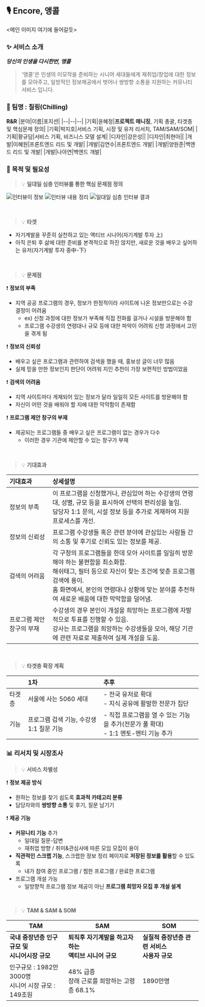 ## 🎙 Encore, 앵콜

<메인 이미지 여기에 들어갈듯>

### ✨ 서비스 소개
**_당신의 인생을 다시한번, 앵콜_**
> '앵콜'은 인생의 이모작을 준비하는 시니어 세대들에게 재취업/창업에 대한 정보를 모아주고, 일방적인 정보제공에서 벗어나 쌍방향 소통을 지원하는 커뮤니티 서비스 입니다.

### 🥂 팀명 : 칠링(Chilling)
**R&R**
|분야|이름|포지션|
|--|--|--|
|기획|윤혜정|**프로젝트 매니징**, 기획 총괄, 타겟층 및 핵심문제 정의|
|기획|박지호|서비스 기획, 시장 및 유저 리서치, TAM/SAM/SOM|
|기획|황규담|서비스 기획, 비즈니스 모델 설계|
|디자인|강은성||
|디자인|최현아||
|개발|이혜원|프론트엔드 리드 및 개발|
|개발|김연수|프론트엔드 개발|
|개발|양원준|백엔드 리드 및 개발|
|개발|나아연|백엔드 개발|

### 📌 목적 및 필요성
> 💡 **일대일 심층 인터뷰를 통한 핵심 문제점 정의**

![인터뷰이 정보](https://user-images.githubusercontent.com/50830078/231715569-1767e077-42f1-4fd1-9971-4b6c9e5aafb4.png)
![인터뷰 내용 정리](https://user-images.githubusercontent.com/50830078/231715789-6b4c4a82-eb76-4954-8c2c-9a84458e89b1.png)
![일대일 심층 인터뷰 결과](https://user-images.githubusercontent.com/50830078/231715907-f9d8ea88-903e-4f1c-99e7-40bd92a4c93f.png)

<br />

> 💡 **타겟**

- 자기계발을 꾸준히 실천하고 있는 액티브 시니어(자기계발 투자 上)
- 아직 은퇴 후 삶에 대한 준비를 본격적으로 하진 않지만, 새로운 것을 배우고 싶어하는 유저(자기계발 투자 중中-下) 

<br />

> 💡 **문제점**

❗ **정보의 부족**

- 지역 공공 프로그램의 경우, 정보가 한정적이라 사이트에 나온 정보만으로는 수강 결정이 어려움
  - ex) 신청 과정에 대한 정보가 부족해 직접 전화를 걸거나 시설을 방문해야 함
  - 프로그램 수강생의 연령대나 규모 등에 대한 파악이 어려워 신청 과정에서 고민을 겪게 됨

❗ **정보의 신뢰성**

- 배우고 싶은 프로그램과 관련하여 검색을 했을 때, 홍보성 글이 너무 많음
- 실제 믿을 만한 정보인지 판단이 어려워 지인 추천이 가장 보편적인 방법이었음

❗ **검색의 어려움**

- 지역 사이트마다 게재되어 있는 정보가 달라 일일히 모든 사이트를 방문해야 함
- 자신이 어떤 것을 배워야 할 지에 대한 막막함이 존재함

❗ **프로그램 제안 창구의 부재**

- 제공되는 프로그램들 중 배우고 싶은 프로그램이 없는 경우가 다수
  - 이러한 경우 기관에 제안할 수 있는 창구가 부재

<br />

> 💡 **기대효과**

|기대효과|상세설명|
|:----------|:--|
|정보의 부족|이 프로그램을 신청했거나, 관심있어 하는 수강생의 연령대, 성별, 규모 등을 표시하여 선택의 편리성을 높임. <br /> 담당자 1:1 문의, 시설 정보 등을 추가로 게재하여 지원 프로세스를 개선.|
|정보의 신뢰성|프로그램 수강생들 혹은 관련 분야에 관심있는 사람들 간의 소통 및 후기로 신뢰도 있는 정보를 제공.|
|검색의 어려움|각 구청의 프로그램들을 한데 모아 사이트를 일일히 방문해야 하는 불편함을 최소화함. <br /> 해쉬태그, 필터 등으로 자신이 찾는 조건에 맞춘 프로그램 검색에 용이. <br /> 홈 화면에서, 본인의 연령대나 상황에 맞는 분야를 추천하여 새로운 배움에 대한 막막함을 덜어냄.|
|프로그램 제안 창구의 부재|수강생의 경우 본인이 개설을 희망하는 프로그램에 자발적으로 투표를 진행할 수 있음. <br /> 강사는 프로그램을 희망하는 수강생들을 모아, 해당 기관에 관련 자료로 제출하여 실제 개설을 도움.|

<br />

> 💡 **타겟층 확장 계획**

||1차|추후|
|--|:--|:--|
|타겟층|서울에 사는 5060 세대|- 전국 유저로 확대 <br /> - 지식 공유에 활발한 전문가 집단|
|기능|프로그램 검색 기능, 수강생 1:1 질문 기능|- 직접 프로그램을 열 수 있는 기능을 추가(전문가 풀 확대) <br /> - 1:1 멘토-멘티 기능 추가|

### 📊 리서치 및 시장조사

> 💡 **서비스 차별성**

❗ **정보 제공 방식**

- 원하는 정보를 찾기 쉽도록 **효과적 카테고리 분류**
- 담당자와의 **쌍방향 소통** 및 후기, 질문 남기기

❗ **제공 기능**

- **커뮤니티 기능** 추가
  - 일대일 질문-답변
  - 재취업 방향 / 취미&관심사에 따른 모임 모집이 용이
- **직관적인 스크랩 기능**, 스크랩한 정보 정리 페이지로 **저장된 정보를 활용**할 수 있도록
  - 내가 참여 중인 프로그램 / 찜한 프로그램 / 완료한 프로그램
- 프로그램 개설 가능
  - 일방향적 프로그램 정보 제공이 아닌 **프로그램 희망자 모집 후 개설 설계**

<br />

> 💡 **TAM & SAM & SOM**

|TAM|SAM|SOM|
|--------|--------|--------|
|**국내 중장년층 인구 규모 및 <br /> 시니어시장 규모**|**퇴직후 자기계발을 하고자 하는 <br /> 액티브 시니어 규모**|**실질적 중장년층 관련 서비스 <br /> 사용자 규모**|
|인구규모 : 1982만 3000명 <br /> 시니어 시장 규모 : 149조원|48% 급증 <br /> 장래 근로를 희망하는 고령층 68.1%|1890만명|
